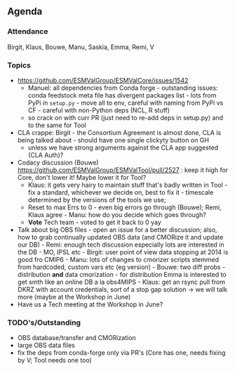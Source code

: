 ## Agenda

### Attendance

Birgit, Klaus, Bouwe, Manu, Saskia, Emma, Remi, V

### Topics

- https://github.com/ESMValGroup/ESMValCore/issues/1542 
  - Manuel: all dependencies from Conda forge - outstanding issues: conda feedstock meta file has divergent packages list - lots from PyPi in `setup.py` - move all to env, careful with naming from PyPi vs CF - careful with non-Python deps (NCL, R stuff) 
  - so crack on with curr PR (just need to re-add deps in setup.py) and to the same for Tool
- CLA crappe: Birgit - the Consortium Agreement is almost done, CLA is being talked about - should have one single clickyty button on GH  
  - unless we have strong arguments against the CLA app suggested (CLA Auth)?
- Codacy discussion (Bouwe) https://github.com/ESMValGroup/ESMValTool/pull/2527 : keep it high for Core, don't lower it! Maybe lower it for Tool? 
  - Klaus: it gets very hairy to maintain stuff that's badly written in Tool - fix a standard, whichever we decide on, best to fix it - timescale determined by the versions of the tools we use;
  - Reset to max Errs to 0 - even big errors go through (Bouwe); Remi, Klaus agree - Manu: how do you decide which goes through? 
  - **Vote** Tech team - voted to get it back to 0 yay
- Talk about big OBS files - open an issue for a better discussion; also, how to grab continually updated OBS data (and CMORize it and update our DB) - Remi: enough tech discussion especially lots are interested in the DB - MO, IPSL etc - Birgit: user point of view data stopping at 2014 is good fro CMIP6 - Manu: lots of changes to cmorizer scripts stemmed from hardcoded, custom vars etc (eg version) - Bouwe: two diff probs - distribution **and** data cmorization - for distribution Emma is interested to get smth like an online DB a la obs4MIPS - Klaus: get an rsync pull from DKRZ with account credentials, sort of a stop gap solution -> we will talk more (maybe at the Workshop in June)
- Have us a Tech meeting at the Workshop in June?

### TODO's/Outstanding

- OBS database/transfer and CMORization
- large OBS data files
- fix the deps from conda-forge only via PR's (Core has one, needs fixing by V; Tool needs one too)
